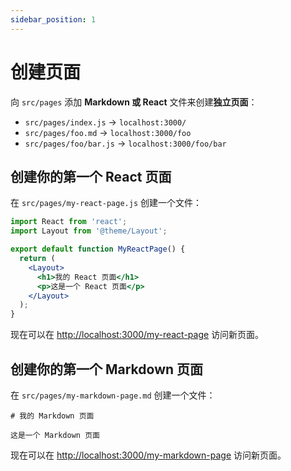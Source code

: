 ```yaml
---
sidebar_position: 1
---
```


# 创建页面

向 `src/pages` 添加 **Markdown 或 React** 文件来创建**独立页面**：

- `src/pages/index.js` → `localhost:3000/`
- `src/pages/foo.md` → `localhost:3000/foo`
- `src/pages/foo/bar.js` → `localhost:3000/foo/bar`

## 创建你的第一个 React 页面

在 `src/pages/my-react-page.js` 创建一个文件：

```jsx title="src/pages/my-react-page.js"
import React from 'react';
import Layout from '@theme/Layout';

export default function MyReactPage() {
  return (
    <Layout>
      <h1>我的 React 页面</h1>
      <p>这是一个 React 页面</p>
    </Layout>
  );
}
```

现在可以在 [http://localhost:3000/my-react-page](http://localhost:3000/my-react-page) 访问新页面。

## 创建你的第一个 Markdown 页面

在 `src/pages/my-markdown-page.md` 创建一个文件：

```mdx title="src/pages/my-markdown-page.md"
# 我的 Markdown 页面

这是一个 Markdown 页面
```

现在可以在 [http://localhost:3000/my-markdown-page](http://localhost:3000/my-markdown-page) 访问新页面。
